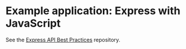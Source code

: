# Example application: Express with JavaScript

See the [Express API Best Practices](https://gitlab.com/simonplend/example-express-api-best-practices) repository.
